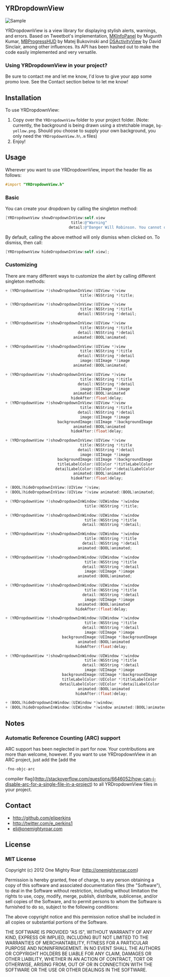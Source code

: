 ## YRDropdownView

![Sample](https://github.com/onemightyroar/YRDropdownView/raw/gh-pages/images/screenshot.png "Sample")

YRDropdownView is a view library for displaying stylish alerts, warnings, and errors. Based on Tweetbot's implementation, [MKInfoPanel](https://github.com/MugunthKumar/MKInfoPanelDemo) by Mugunth Kumar, [MBProgressHUD](https://github.com/jdg/MBProgressHUD) by Matej Bukovinski and [DSActivityView](https://github.com/joycodes/DSActivityView) by David Sinclair, among other influences. Its API has been hashed out to make the code easily implemented and very versatile.

### Using YRDropdownView in your project?
Be sure to contact me and let me know, I'd love to give your app some promo love. See the Contact section below to let me know!
## Installation

To use YRDropdownView:

1. Copy over the `YRDropdownView` folder to your project folder. (Note: currently, the background is being drawn using a stretchable image, `bg-yellow.png`. Should you choose to supply your own background, you only need the `YRDropdownView.h\.m` files)
2. Enjoy!

## Usage

Wherever you want to use YRDropdownView, import the header file as follows:

``` objective-c
#import "YRDropdownView.h"
```

### Basic
You can create your dropdown by calling the singleton method:

``` objective-c
[YRDropdownView showDropdownInView:self.view
                             title:@"Warning"
                            detail:@"Danger Will Robinson. You cannot do that."];
```

By default, calling the above method will only dismiss when clicked on. To dismiss, then call:

``` objective-c
[YRDropdownView hideDropdownInView:self.view];
```

### Customizing
There are many different ways to customize the alert by calling different singleton methods:

``` objective-c
+ (YRDropdownView *)showDropdownInView:(UIView *)view
                                 title:(NSString *)title;

+ (YRDropdownView *)showDropdownInView:(UIView *)view
                                 title:(NSString *)title
                                detail:(NSString *)detail;

+ (YRDropdownView *)showDropdownInView:(UIView *)view
                                 title:(NSString *)title
                                detail:(NSString *)detail
                              animated:(BOOL)animated;

+ (YRDropdownView *)showDropdownInView:(UIView *)view
                                 title:(NSString *)title
                                detail:(NSString *)detail
                                 image:(UIImage *)image
                              animated:(BOOL)animated;

+ (YRDropdownView *)showDropdownInView:(UIView *)view
                                 title:(NSString *)title
                                detail:(NSString *)detail
                                 image:(UIImage *)image
                              animated:(BOOL)animated
                             hideAfter:(float)delay;
+ (YRDropdownView *)showDropdownInView:(UIView *)view
                                 title:(NSString *)title
                                detail:(NSString *)detail
                                 image:(UIImage *)image
                       backgroundImage:(UIImage *)backgroundImage
                              animated:(BOOL)animated
                             hideAfter:(float)delay;

+ (YRDropdownView *)showDropdownInView:(UIView *)view
                                 title:(NSString *)title
                                detail:(NSString *)detail
                                 image:(UIImage *)image
                       backgroundImage:(UIImage *)backgroundImage
                       titleLabelColor:(UIColor *)titleLabelColor
                      detailLabelColor:(UIColor *)detailLabelColor
                              animated:(BOOL)animated
                             hideAfter:(float)delay;

+ (BOOL)hideDropdownInView:(UIView *)view;
+ (BOOL)hideDropdownInView:(UIView *)view animated:(BOOL)animated;

+ (YRDropdownView *)showDropdownInWindow:(UIWindow *)window 
                                   title:(NSString *)title;

+ (YRDropdownView *)showDropdownInWindow:(UIWindow *)window 
                                   title:(NSString *)title
                                  detail:(NSString *)detail;

+ (YRDropdownView *)showDropdownInWindow:(UIWindow *)window 
                                   title:(NSString *)title
                                  detail:(NSString *)detail
                                animated:(BOOL)animated;

+ (YRDropdownView *)showDropdownInWindow:(UIWindow *)window 
                                   title:(NSString *)title
                                  detail:(NSString *)detail
                                   image:(UIImage *)image
                                animated:(BOOL)animated;

+ (YRDropdownView *)showDropdownInWindow:(UIWindow *)window 
                                   title:(NSString *)title
                                  detail:(NSString *)detail
                                   image:(UIImage *)image
                                animated:(BOOL)animated
                               hideAfter:(float)delay;

+ (YRDropdownView *)showDropdownInWindow:(UIWindow *)window 
                                   title:(NSString *)title
                                  detail:(NSString *)detail
                                   image:(UIImage *)image
                         backgroundImage:(UIImage *)backgroundImage
                                animated:(BOOL)animated
                               hideAfter:(float)delay;

+ (YRDropdownView *)showDropdownInWindow:(UIWindow *)window 
                                   title:(NSString *)title
                                  detail:(NSString *)detail
                                   image:(UIImage *)image
                         backgroundImage:(UIImage *)backgroundImage
                         titleLabelColor:(UIColor *)titleLabelColor
                        detailLabelColor:(UIColor *)detailLabelColor
                                animated:(BOOL)animated
                               hideAfter:(float)delay;

+ (BOOL)hideDropdownInWindow:(UIWindow *)window;
+ (BOOL)hideDropdownInWindow:(UIWindow *)window animated:(BOOL)animated;
```

## Notes

### Automatic Reference Counting (ARC) support
ARC support has been neglected in part for now. Your contributions are more than welcome, however. If you want to use YRDropdownView in an ARC project, just add the [add the 
``` objective-c
-fno-objc-arc
```
compiler flag](http://stackoverflow.com/questions/6646052/how-can-i-disable-arc-for-a-single-file-in-a-project) to all YRDropdownView files in your project.

## Contact

- http://github.com/eliperkins
- http://twitter.com/e_perkins1
- eli@onemightyroar.com


## License

### MIT License

Copyright (c) 2012 One Mighty Roar (http://onemightyroar.com)

Permission is hereby granted, free of charge, to any person obtaining a copy
of this software and associated documentation files (the "Software"), to deal
in the Software without restriction, including without limitation the rights
to use, copy, modify, merge, publish, distribute, sublicense, and/or sell
copies of the Software, and to permit persons to whom the Software is
furnished to do so, subject to the following conditions:

The above copyright notice and this permission notice shall be included in
all copies or substantial portions of the Software.

THE SOFTWARE IS PROVIDED "AS IS", WITHOUT WARRANTY OF ANY KIND, EXPRESS OR
IMPLIED, INCLUDING BUT NOT LIMITED TO THE WARRANTIES OF MERCHANTABILITY,
FITNESS FOR A PARTICULAR PURPOSE AND NONINFRINGEMENT. IN NO EVENT SHALL THE
AUTHORS OR COPYRIGHT HOLDERS BE LIABLE FOR ANY CLAIM, DAMAGES OR OTHER
LIABILITY, WHETHER IN AN ACTION OF CONTRACT, TORT OR OTHERWISE, ARISING FROM,
OUT OF OR IN CONNECTION WITH THE SOFTWARE OR THE USE OR OTHER DEALINGS IN
THE SOFTWARE.
